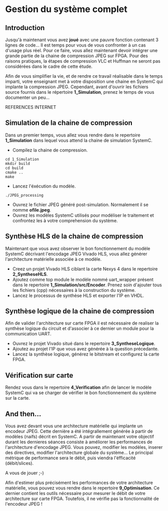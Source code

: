 # Gestion du système complet

##	Introduction

Jusqu'à maintenant vous avez **joué** avec une pauvre fonction contenant 3 lignes de code... Il est temps pour vous de vous confronter à un cas d'usage plus réel. Pour ce faire, vous allez maintenant devoir intégrer une grande partie de la chaine de compression JPEG sur FPGA. Pour des raisons pratiques, la étapes de compression VLC et Huffman ne seront pas considérées dans le cadre de cette étude.

Afin de vous simplifier la vie, et de rendre ce travail réalisable dans le temps imparti, votre enseignant met à votre disposition une chaine en SystemC qui implante la compression JPEG. Cependant, avant d'ouvrir les fichiers source fournis dans le répertoire **1_Simulation**, prenez le temps de vous documenter un peu...

REFERENCES INTERNET

##	Simulation de la chaine de compression

Dans un premier temps, vous allez vous rendre dans le repertoire **1_Simulation** dans lequel vous attend la chaine de simulation SystemC.

- Compilez la chaine de compression.

```
cd 1_Simulation
mkdir build
cd build
cmake ..
make
```

- Lancez l'éxécution du modèle.

```
./JPEG_processing
```

- Ouvrez le fichier JPEG généré post-simulation. Normalement il se nomme **ofile.jpeg**.
- Ouvrez les modèles SystemC utilisés pour modéliser le traitement et confrontez les à votre comprehension du système.

##	Synthèse HLS de la chaine de compression

Maintenant que vous avez observer le bon fonctionnement du modèle SystemC décrivant l'encodage JPEG Vivado HLS, vous allez générer l'architecture matérielle associée à ce modèle.

- Creez un projet Vivado HLS ciblant la carte Nexys 4 dans le repertoire **2_SyntheseHLS**.
- Ajoutez comme top module le modèle nommé uart_wrapper présent dans le repertoire **1_Simulation/src/Encoder**. Prenez soin d'ajouter tous les fichiers (cpp) nécessaires à la construction du système.
- Lancez le processus de synthèse HLS et exporter l'IP en VHDL.

##	Synthèse logique de la chaine de compression

Afin de valider l'architecture sur carte FPGA il est nécessaire de realiser la synthèse logique du circuit et d'associer à ce dernier un module pour la communication UART.

- Ouvrez le projet Vivado situé dans le repertoire **3_SyntheseLogique**.
- Ajoutez au projet l'IP que vous avez générée à la question précedante.
- Lancez la synthèse logique, générez le bitstream et configurez la carte FPGA.

##	Vérification sur carte

Rendez vous dans le repertoire **4_Verification** afin de lancer le modèle SystemC qui va se charger de vérifier le bon fonctionnement du système sur la carte.

## And then...

Vous avez devant vous une architecture matérielle qui implante un encodeur JPEG. Cette dernière a été intégrallement générée à partir de modèles (naifs) décrit en SystemC. A partir de maintenant votre objectif durant les dernieres séances consiste à améliorer les performances de l'architecture d'encodage JPEG. Vous pouvez, modifier les modèles, inserer des directives, modifier l'architecture globale du système... Le principal métrique de performance sera le débit, puis viendra l'éfficacité (débit/slices).

A vous de jouer ;-)

Afin d'estimer plus précisément les performances de votre architecture matérielle, vous pouvez vous rendre dans le repertoire **9_Optimisation**. Ce dernier contient les outils nécessaire pour mesurer le débit de votre architecture sur carte FPGA. Toutefois, il ne vérifie pas la fonctionnalité de l'encodeur JPEG !